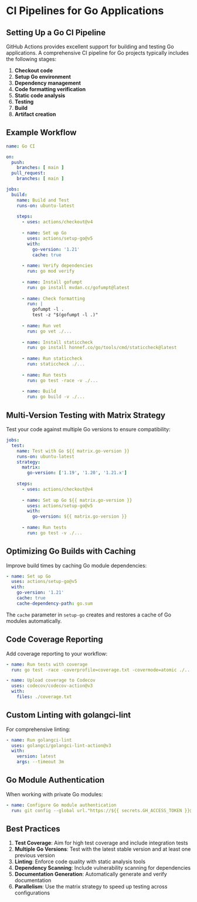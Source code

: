 # CI Pipelines for Go Applications

## Setting Up a Go CI Pipeline

GitHub Actions provides excellent support for building and testing Go applications. A comprehensive CI pipeline for Go projects typically includes the following stages:

1. **Checkout code**
2. **Setup Go environment**
3. **Dependency management**
4. **Code formatting verification**
5. **Static code analysis**
6. **Testing**
7. **Build**
8. **Artifact creation**

## Example Workflow

```yaml
name: Go CI

on:
  push:
    branches: [ main ]
  pull_request:
    branches: [ main ]

jobs:
  build:
    name: Build and Test
    runs-on: ubuntu-latest
    
    steps:
      - uses: actions/checkout@v4
      
      - name: Set up Go
        uses: actions/setup-go@v5
        with:
          go-version: '1.21'
          cache: true
      
      - name: Verify dependencies
        run: go mod verify
      
      - name: Install gofumpt
        run: go install mvdan.cc/gofumpt@latest
      
      - name: Check formatting
        run: |
          gofumpt -l .
          test -z "$(gofumpt -l .)"
      
      - name: Run vet
        run: go vet ./...
      
      - name: Install staticcheck
        run: go install honnef.co/go/tools/cmd/staticcheck@latest
      
      - name: Run staticcheck
        run: staticcheck ./...
      
      - name: Run tests
        run: go test -race -v ./...
      
      - name: Build
        run: go build -v ./...
```

## Multi-Version Testing with Matrix Strategy

Test your code against multiple Go versions to ensure compatibility:

```yaml
jobs:
  test:
    name: Test with Go ${{ matrix.go-version }}
    runs-on: ubuntu-latest
    strategy:
      matrix:
        go-version: ['1.19', '1.20', '1.21.x']
    
    steps:
      - uses: actions/checkout@v4
      
      - name: Set up Go ${{ matrix.go-version }}
        uses: actions/setup-go@v5
        with:
          go-version: ${{ matrix.go-version }}
      
      - name: Run tests
        run: go test -v ./...
```

## Optimizing Go Builds with Caching

Improve build times by caching Go module dependencies:

```yaml
- name: Set up Go
  uses: actions/setup-go@v5
  with:
    go-version: '1.21'
    cache: true
    cache-dependency-path: go.sum
```

The `cache` parameter in `setup-go` creates and restores a cache of Go modules automatically.

## Code Coverage Reporting

Add coverage reporting to your workflow:

```yaml
- name: Run tests with coverage
  run: go test -race -coverprofile=coverage.txt -covermode=atomic ./...

- name: Upload coverage to Codecov
  uses: codecov/codecov-action@v3
  with:
    files: ./coverage.txt
```

## Custom Linting with golangci-lint

For comprehensive linting:

```yaml
- name: Run golangci-lint
  uses: golangci/golangci-lint-action@v3
  with:
    version: latest
    args: --timeout 3m
```

## Go Module Authentication

When working with private Go modules:

```yaml
- name: Configure Go module authentication
  run: git config --global url."https://${{ secrets.GH_ACCESS_TOKEN }}@github.com".insteadOf "https://github.com"
```

## Best Practices

1. **Test Coverage**: Aim for high test coverage and include integration tests
2. **Multiple Go Versions**: Test with the latest stable version and at least one previous version
3. **Linting**: Enforce code quality with static analysis tools
4. **Dependency Scanning**: Include vulnerability scanning for dependencies
5. **Documentation Generation**: Automatically generate and verify documentation
6. **Parallelism**: Use the matrix strategy to speed up testing across configurations